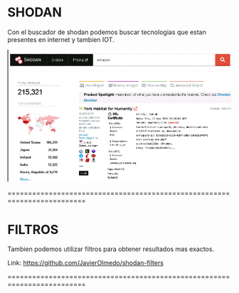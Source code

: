 SHODAN
======================================

Con el buscador de shodan podemos buscar tecnologias que estan presentes en internet y tambien IOT.

![Diagrama explicativo](./image.png)

=========================================================================

FILTROS
=======

Tambien podemos utilizar filtros para obtener resultados mas exactos.

Link: https://github.com/JavierOlmedo/shodan-filters

=========================================================================